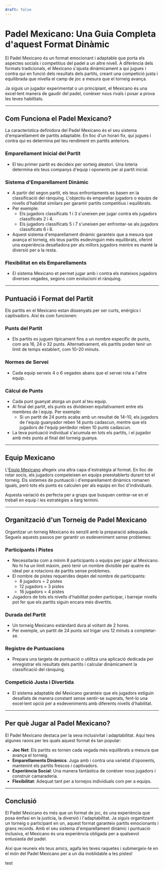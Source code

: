 ```yaml
---
draft: false
---
```


# Padel Mexicano: Una Guia Completa d'aquest Format Dinàmic

El Padel Mexicano és un format emocionant i adaptable que porta els aspectes socials i competitius del padel a un altre nivell. A diferència dels formats tradicionals, el Mexicano s'ajusta dinàmicament a qui jugues i contra qui en funció dels resultats dels partits, creant una competició justa i equilibrada que nivella el camp de joc a mesura que el torneig avança.

Ja siguis un jugador experimentat o un principiant, el Mexicano és una excel·lent manera de gaudir del padel, conèixer nous rivals i posar a prova les teves habilitats.

---

## **Com Funciona el Padel Mexicano?**

La característica definidora del Padel Mexicano és el seu sistema d'emparellament de partits adaptable. En lloc d'un horari fix, qui jugues i contra qui es determina pel teu rendiment en partits anteriors.

### **Emparellament Inicial del Partit**
- El teu primer partit es decideix per sorteig aleatori. Una loteria determina els teus companys d'equip i oponents per al partit inicial.

### **Sistema d'Emparellament Dinàmic**
- A partir del segon partit, els teus enfrontaments es basen en la classificació del rànquing. L'objectiu és emparellar jugadors o equips de nivells d'habilitat similars per garantir partits competitius i equilibrats.
- Per exemple:
  - Els jugadors classificats 1 i 3 s'uneixen per jugar contra els jugadors classificats 2 i 4.
  - Els jugadors classificats 5 i 7 s'uneixen per enfrontar-se als jugadors classificats 6 i 8.
- Aquest sistema d'emparellament dinàmic garanteix que a mesura que avança el torneig, els teus partits esdevinguin més equilibrats, oferint una experiència desafiadora per als millors jugadors mentre es manté la diversió per a la resta.

### **Flexibilitat en els Emparellaments**
- El sistema Mexicano et permet jugar amb i contra els mateixos jugadors diverses vegades, segons com evolucioni el rànquing.

---

## **Puntuació i Format del Partit**

Els partits en el Mexicano estan dissenyats per ser curts, enèrgics i captivadors. Així és com funcionen:

### **Punts del Partit**
- Els partits es juguen típicament fins a un nombre específic de punts, com ara 16, 24 o 32 punts. Alternativament, els partits poden tenir un límit de temps establert, com 10–20 minuts.

### **Normes de Servei**
- Cada equip serveix 4 o 6 vegades abans que el servei rota a l'altre equip.

### **Càlcul de Punts**
- Cada punt guanyat atorga un punt al teu equip.
- Al final del partit, els punts es divideixen equitativament entre els membres de l equip. Per exemple:
  - Si un partit de 24 punts acaba amb un resultat de 14–10, els jugadors de l'equip guanyador reben 14 punts cadascun, mentre que els jugadors de l'equip perdedor reben 10 punts cadascun.
- La teva puntuació individual s'acumula en tots els partits, i el jugador amb més punts al final del torneig guanya.

---

## **Equip Mexicano**

L'[Equip Mexicano](/ca/team-mexicano) afegeix una altra capa d'estratègia al format. En lloc de rotar socis, els jugadors competeixen en equips preestablerts durant tot el torneig. Els sistemes de puntuació i d'emparellament dinàmics romanen iguals, però tots els punts es calculen per als equips en lloc d'individuals.

Aquesta variació és perfecta per a grups que busquen centrar-se en el treball en equip i les estratègies a llarg termini.

---

## **Organització d'un Torneig de Padel Mexicano**

Organitzar un torneig Mexicano és senzill amb la preparació adequada. Segueix aquests passos per garantir un esdeveniment sense problemes:

### **Participants i Pistes**
- Necessitaràs com a mínim 8 participants o equips per jugar al Mexicano. No hi ha un límit màxim, però tenir un nombre divisible per quatre és ideal per a rotacions de partits sense problemes.
- El nombre de pistes requerides depèn del nombre de participants:
  - 8 jugadors = 2 pistes
  - 12 jugadors = 3 pistes
  - 16 jugadors = 4 pistes
- Jugadors de tots els nivells d'habilitat poden participar, i barrejar nivells pot fer que els partits siguin encara més divertits.

### **Durada del Partit**
- Un torneig Mexicano estàndard dura al voltant de 2 hores.
- Per exemple, un partit de 24 punts sol trigar uns 12 minuts a completar-se.

### **Registre de Puntuacions**
- Prepara una targeta de puntuació o utilitza una aplicació dedicada per enregistrar els resultats dels partits i calcular dinàmicament la classificació del rànquing.

### **Competició Justa i Divertida**
- El sistema adaptable del Mexicano garanteix que els jugadors estiguin desafiats de manera constant sense sentir-se superats, fent-lo una excel·lent opció per a esdeveniments amb diferents nivells d'habilitat.

---

## **Per què Jugar al Padel Mexicano?**

El Padel Mexicano destaca per la seva inclusivitat i adaptabilitat. Aquí tens algunes raons per les quals aquest format és tan popular:
- **Joc Net**: Els partits es tornen cada vegada més equilibrats a mesura que avança el torneig.
- **Emparellaments Dinàmics**: Juga amb i contra una varietat d'oponents, mantenint els partits frescos i captivadors.
- **Experiència Social**: Una manera fantàstica de conèixer nous jugadors i construir camaraderia.
- **Flexibilitat**: Adequat tant per a tornejos individuals com per a equips.

---

## **Conclusió**

El Padel Mexicano és més que un format de joc, és una experiència que posa èmfasi en la justícia, la diversió i l'adaptabilitat. Ja siguis organitzant un torneig o participant en un, aquest format garanteix partits emocionants i grans records. Amb el seu sistema d'emparellament dinàmic i puntuació inclusiva, el Mexicano és una experiència obligada per a qualsevol entusiasta del padel.

Així que reuneix els teus amics, agafa les teves raquetes i submergeix-te en el món del Padel Mexicano per a un dia inoblidable a les pistes!

test